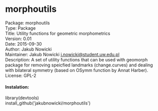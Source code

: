 # **morphoutils**

Package: morphoutils  
Type: Package  
Title: Utility functions for geometric morphometrics  
Version: 0.01  
Date: 2015-09-30  
Author: Jakub Nowicki  
Maintainer: Jakub Nowicki <j.nowicki@student.uw.edu.pl>  
Description: A set of utility functions that can be used with geomorph package for removing speicfied landmarks (change.curves) and dealing with bilateral symmetry (based on OSymm function by Annat Harber).  
License: GPL-2  

#### **Instalation:**
library(devtools)  
install_github('jakubnowicki/morphoutils')

